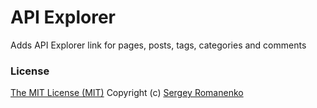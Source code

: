 # API Explorer

Adds API Explorer link for pages, posts, tags, categories and comments 

### License

[The MIT License (MIT)](https://github.com/wp-extends/api-explorer/blob/master/LICENSE)
Copyright (c) [Sergey Romanenko](https://github.com/Awilum)
